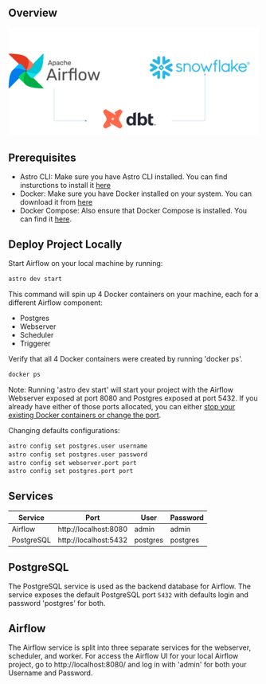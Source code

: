 ## Overview
![img.png](images/img.png)

## Prerequisites
- Astro CLI: Make sure you have Astro CLI installed. You can find insturctions to install it [here](https://www.astronomer.io/docs/astro/cli/install-cli)
- Docker: Make sure you have Docker installed on your system. You can download it from [here](https://www.docker.com/products/docker-desktop)
- Docker Compose: Also ensure that Docker Compose is installed. You can find it [here](https://docs.docker.com/compose/install/).

## Deploy Project Locally
Start Airflow on your local machine by running:

```bash
astro dev start
```

This command will spin up 4 Docker containers on your machine, each for a different Airflow component:
- Postgres
- Webserver
- Scheduler
- Triggerer

Verify that all 4 Docker containers were created by running 'docker ps'.
```bash
docker ps
```

Note: Running 'astro dev start' will start your project with the Airflow Webserver exposed at port 8080 and Postgres exposed at port 5432. If you already have either of those ports allocated, you can either [stop your existing Docker containers or change the port](https://docs.astronomer.io/astro/test-and-troubleshoot-locally#ports-are-not-available).

Changing defaults configurations:
```bash
astro config set postgres.user username
astro config set postgres.user password
astro config set webserver.port port
astro config set postgres.port port
```

## Services
| Service | Port | User    | Password     |
|---------|------|---------|--------------|
| Airflow | http://localhost:8080 | admin   | admin |
| PostgreSQL | http://localhost:5432 | postgres | postgres      |


## PostgreSQL

The PostgreSQL service is used as the backend database for Airflow. The service exposes the default PostgreSQL port `5432` with defaults login and password 'postgres' for both.

## Airflow

The Airflow service is split into three separate services for the webserver, scheduler, and worker. For access the Airflow UI for your local Airflow project, go to http://localhost:8080/ and log in with 'admin' for both your Username and Password.
